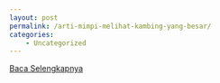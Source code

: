 ```yaml
---
layout: post
permalink: /arti-mimpi-melihat-kambing-yang-besar/
categories:
    - Uncategorized
---
```


[Baca Selengkapnya](/10)